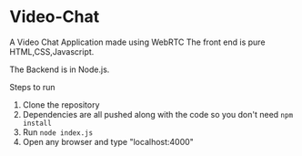 # Video-Chat
A Video Chat Application made using WebRTC
The front end is pure HTML,CSS,Javascript. 

The Backend is in Node.js.

Steps to run

1. Clone the repository
2. Dependencies are all pushed along with the code so you don't need `npm install`
3. Run `node index.js`
4. Open any browser and type "localhost:4000"

